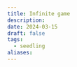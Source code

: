```yaml
---
title: Infinite game
description: 
date: 2024-03-15
draft: false
tags:
  - seedling
aliases:
---
```

